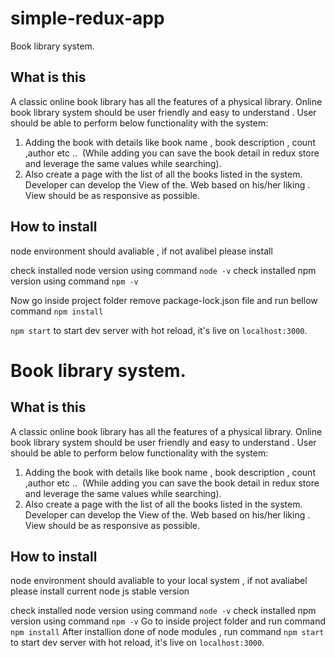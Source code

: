 # simple-redux-app
Book library system.

## What is this
A classic online book library has all the features of a physical library. Online book library system should be user friendly
and easy to understand . User should be able to perform below functionality with the system:
1. Adding the book with details like book name , book description , count ,author etc ..  (While adding you can save the
book detail in redux store and leverage the same values while searching).
2. Also create a page with the list of all the books listed in the system.
Developer can develop the View of the. Web based on his/her liking . View should be as responsive as possible.

## How to install

node environment should avaliable , if not avalibel please install

check installed node version using command `node -v` 
check installed npm  version using command `npm -v` 

Now go inside project folder remove package-lock.json file and run bellow command 
`npm install`



`npm start` to start dev server with hot reload, it's live on `localhost:3000`.



# Book library system.


## What is this
A classic online book library has all the features of a physical library. Online book library system should be user friendly
and easy to understand . User should be able to perform below functionality with the system:
1. Adding the book with details like book name , book description , count ,author etc ..  (While adding you can save the
book detail in redux store and leverage the same values while searching).
2. Also create a page with the list of all the books listed in the system.
Developer can develop the View of the. Web based on his/her liking . View should be as responsive as possible.

## How to install

node environment should avaliable to your local system , if not avaliabel please install current node js stable version

check installed node version using command `node -v` 
check installed npm  version using command `npm -v` 
Go to inside project folder and run  command `npm install`
After installion done of node modules , run command `npm start` to start dev server with hot reload, it's live on `localhost:3000`.



